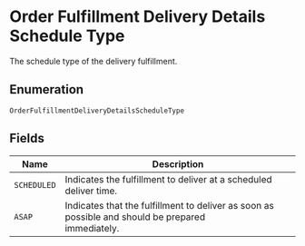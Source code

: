 <!-- Optimized: 2025-10-06 -->
<!-- RPM: 1.6.2.1.1.6.2.1_order-fulfillment-delivery-details-schedule-type_20251006 -->
<!-- Session: E2E RPM DNA Application -->
<!-- AOM: RND (Reggie & Dro) -->
<!-- COI: TECHNOLOGY -->
<!-- RPM: HIGH -->
<!-- ACTION: BUILD -->


# Order Fulfillment Delivery Details Schedule Type

The schedule type of the delivery fulfillment.

## Enumeration

`OrderFulfillmentDeliveryDetailsScheduleType`

## Fields

| Name | Description |
|  --- | --- |
| `SCHEDULED` | Indicates the fulfillment to deliver at a scheduled deliver time. |
| `ASAP` | Indicates that the fulfillment to deliver as soon as possible and should be prepared<br>immediately. |
